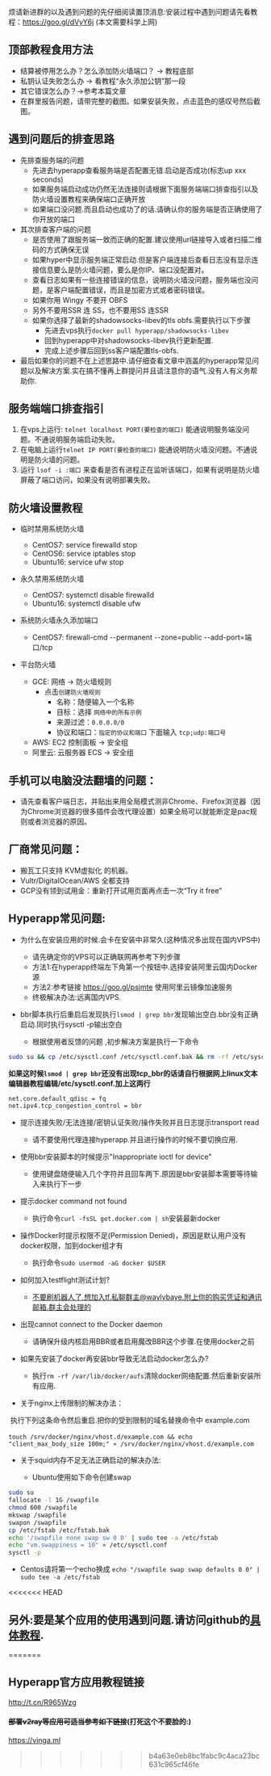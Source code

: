 

烦请新进群的以及遇到问题的先仔细阅读置顶消息:安装过程中遇到问题请先看教程：https://goo.gl/dVyY6j (本文需要科学上网)

## 顶部教程食用方法


* 结算被停用怎么办？怎么添加防火墙端口？ → 教程底部
* 私钥认证失败怎么办 → 看教程“永久添加公钥”那一段
* 其它错误怎么办？→参考本篇文章
* 在群里报告问题，请带完整的截图。如果安装失败，点击蓝色的感叹号然后截图。



## 遇到问题后的排查思路

* 先排查服务端的问题
  * 先进去hyperapp查看服务端是否配置无错.启动是否成功(标志up xxx seconds)
  * 如果服务端启动成功仍然无法连接则请根据下面服务端端口排查指引以及防火墙设置教程来确保端口正确开放
  * 如果端口没问题.而且启动也成功了的话.请确认你的服务端是否正确使用了你开放的端口
* 其次排查客户端的问题
  * 是否使用了跟服务端一致而正确的配置.建议使用url链接导入或者扫描二维码的方式确保无误
  * 如果hyper中显示服务端正常启动.但是客户端连接后查看日志没有显示连接信息要么是防火墙问题，要么是你IP、端口没配置对。
  * 查看日志如果有一些连接错误的信息，说明防火墙没问题，服务端也没问题，是客户端配置错误，而且是加密方式或者密码错误。
  * 如果你用 Wingy 不要开 OBFS
  * 另外不要用SSR 连 SS，也不要用SS 连SSR
  * 如果你选择了最新的shadowsocks-libev的tls obfs.需要执行以下步骤
    * 先进去vps执行`docker pull hyperapp/shadowsocks-libev`
    * 回到hyperapp中对shadowsocks-libev执行更新配置.
    * 完成上述步骤后回到ss客户端配置tls-obfs.
* 最后如果你的问题不在上述思路中.请仔细查看文章中涵盖的hyperapp常见问题以及解决方案.实在搞不懂再上群提问并且请注意你的语气.没有人有义务帮助你.

## 服务端端口排查指引

1. 在vps上运行: `telnet localhost PORT(要检查的端口)` 能通说明服务端没问题。不通说明服务端启动失败。
2. 在电脑上运行`telnet IP PORT(要检查的端口)` 能通说明防火墙没问题。不通说明是防火墙的问题。
3. 运行 `lsof -i :端口` 来查看是否有进程正在监听该端口，如果有说明是防火墙屏蔽了端口访问，如果没有说明部署失败。

## 防火墙设置教程

* 临时禁用系统防火墙

  * CentOS7: service firewalld stop
  * CentOS6: service iptables stop
  * Ubuntu16: service ufw stop

* 永久禁用系统防火墙

  * CentOS7: systemctl disable firewalld
  * Ubuntu16: systemctl disable ufw

* 系统防火墙永久添加端口

  * CentOS7: firewall-cmd --permanent --zone=public --add-port=端口/tcp

* 平台防火墙

  * GCE: 网络 → 防火墙规则
    * 点击`创建防火墙规则`
      * 名称：随便输入一个名称
      * 目标：选择 `网络中的所有示例`
      * 来源过滤：`0.0.0.0/0`
      * 协议和端口：`指定的协议和端口` 下面输入 `tcp;udp:端口号`
  * AWS: EC2 控制面板 → 安全组
  * 阿里云: 云服务器 ECS → 安全组

## 手机可以电脑没法翻墙的问题：

* 请先查看客户端日志，并贴出来用全局模式测非Chrome、Firefox浏览器（因为Chrome浏览器的很多插件会改代理设置）如果全局可以就能断定是pac规则或者浏览器的原因。

## 厂商常见问题：

* 搬瓦工只支持 KVM虚拟化 的机器。
* Vultr/DigitalOcean/AWS 全都支持
* GCP没有领到试用金：重新打开试用页面再点击一次“Try it free”

## Hyperapp常见问题:

* 为什么在安装应用的时候.会卡在安装中非常久(这种情况多出现在国内VPS中)

  * 请先确定你的VPS可以正确联网再参考下列步骤
  * 方法1:在hyperapp终端左下角第一个按钮中.选择安装阿里云国内Docker源
  * 方法2:参考链接 https://goo.gl/psjmte 使用阿里云镜像加速服务
  * 终极解决办法:远离国内VPS.


* bbr脚本执行后重启后发现执行`lsmod | grep bbr`发现输出空白.bbr没有正确启动.同时执行sysctl -p输出空白

  * 根据使用者反馈的问题 ,初步解决方案是执行一下命令

```bash
sudo su && cp /etc/sysctl.conf /etc/sysctl.conf.bak && rm -rf /etc/sysctl.conf && touch /etc/sysctl.conf && chmod 644 /etc/sysctl.conf && sudo echo -e "\n\n\n\nnet.core.default_qdisc = fq\n\n\nnet.ipv4.tcp_congestion_control = bbr" >> /etc/sysctl.conf && sysctl -p
```

​               **如果这时候`lsmod | grep bbr`还没有出现tcp_bbr的话请自行根据网上linux文本编辑器教程编辑/etc/sysctl.conf.加上这两行**

```bash
net.core.default_qdisc = fq
net.ipv4.tcp_congestion_control = bbr
```


* 提示连接失败/无法连接/密钥认证失败/操作失败并且日志提示transport read  
    * 请不要使用代理连接hyperapp.并且进行操作的时候不要切换应用.

* 使用bbr安装脚本的时候提示"Inappropriate ioctl for device"

  * 使用键盘随便输入几个字符并且回车两下.原因是bbr安装脚本需要等待输入来执行下一步


* 提示docker command not found

  * 执行命令`curl -fsSL get.docker.com | sh`安装最新docker

* 操作Docker时提示权限不足(Permission Denied)，原因是默认用户没有docker权限，加到docker组才有
	
  * 执行命令`sudo usermod -aG docker $USER`

* 如何加入testflight测试计划?

  * 不要刷机器人了.想加入tf.私聊群主@waylybaye.附上你的购买凭证和通讯邮箱.群主会处理的

* 出现cannot connect to the Docker daemon

  * 请确保升级内核启用BBR或者启用魔改BBR这个步骤.在使用docker之前

* 如果先安装了docker再安装bbr导致无法启动docker怎么办?

  * 执行`rm -rf /var/lib/docker/aufs`清除docker网络配置.然后重新安装所有应用.

* 关于nginx上传限制的解决办法：

​        执行下列这条命令然后重启.把你的受到限制的域名替换命令中 example.com 

​      `touch /srv/docker/nginx/vhost.d/example.com && echo "client_max_body_size 100m;" » /srv/docker/nginx/vhost.d/example.com`

* 关于squid内存不足无法正确启动的解决办法:

   * Ubuntu使用如下命令创建swap

```bash
sudo su
fallocate -l 1G /swapfile
chmod 600 /swapfile
mkswap /swapfile
swapon /swapfile
cp /etc/fstab /etc/fstab.bak
echo '/swapfile none swap sw 0 0' | sudo tee -a /etc/fstab
echo "vm.swappiness = 10" » /etc/sysctl.conf
sysctl -p
```

* Centos请将第一个echo换成
  `echo "/swapfile swap swap defaults 0 0" | sudo tee -a /etc/fstab`

<<<<<<< HEAD
## 另外:要是某个应用的使用遇到问题.请访问github的[具体教程](https://github.com/waylybaye/HyperApp-Guide/blob/master/README.md).
=======
## Hyperapp官方应用教程链接

http://t.cn/R965Wzg

#### ~~部署v2ray等应用可适当参考如下链接~~(打死这个不要脸的:)

https://vinga.ml
>>>>>>> b4a63e0eb8bc1fabc9c4aca23bc631c965cf46fe

